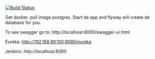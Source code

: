 [![Build Status](https://travis-ci.org/danielocana/demoSpring.svg?branch=master)](https://travis-ci.org/danielocana/demoSpring)

Get docker.
pull image postgres.
Start de app and flyway will create de database for you.

To see swagger go to:
http://localhost:8000/swagger-ui.html

Eureka:
http://192.168.99.100:8080/eureka


Jenkins:
http://localhost:8080
